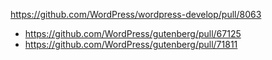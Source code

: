 https://github.com/WordPress/wordpress-develop/pull/8063

* https://github.com/WordPress/gutenberg/pull/67125
* https://github.com/WordPress/gutenberg/pull/71811
